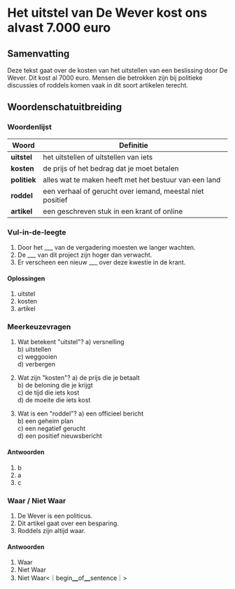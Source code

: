 # Het uitstel van De Wever kost ons alvast 7.000 euro

## Samenvatting
Deze tekst gaat over de kosten van het uitstellen van een beslissing door De Wever. Dit kost al 7000 euro. Mensen die betrokken zijn bij politieke discussies of roddels komen vaak in dit soort artikelen terecht.

## Woordenschatuitbreiding

### Woordenlijst

| Woord | Definitie |
|-------|-----------|
| **uitstel** | het uitstellen of uitstellen van iets |
| **kosten** | de prijs of het bedrag dat je moet betalen |
| **politiek** | alles wat te maken heeft met het bestuur van een land |
| **roddel** | een verhaal of gerucht over iemand, meestal niet positief |
| **artikel** | een geschreven stuk in een krant of online |

### Vul-in-de-leegte
1. Door het ___ van de vergadering moesten we langer wachten.
2. De ___ van dit project zijn hoger dan verwacht.
3. Er verscheen een nieuw ___ over deze kwestie in de krant.
#### Oplossingen
1. uitstel
2. kosten
3. artikel

### Meerkeuzevragen
1. Wat betekent "uitstel"?
   a) versnelling  
   b) uitstellen  
   c) weggooien  
   d) verbergen  

2. Wat zijn "kosten"?
   a) de prijs die je betaalt  
   b) de beloning die je krijgt  
   c) de tijd die iets kost  
   d) de moeite die iets kost  

3. Wat is een "roddel"?
   a) een officieel bericht  
   b) een geheim plan  
   c) een negatief gerucht  
   d) een positief nieuwsbericht  
#### Antwoorden
1. b
2. a
3. c

### Waar / Niet Waar
1. De Wever is een politicus.  
2. Dit artikel gaat over een besparing.  
3. Roddels zijn altijd waar.  
#### Antwoorden
1. Waar
2. Niet Waar
3. Niet Waar<｜begin▁of▁sentence｜>
